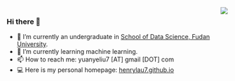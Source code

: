 <img align="right" src="https://github-readme-stats.vercel.app/api?username=henrylau7&show_icons=true&icon_color=CE1D2D&text_color=718096&bg_color=ffffff&hide_title=true" />

### Hi there 👋

- 🔭 I’m currently an undergraduate in <a href="https://sds.fudan.edu.cn/">School of Data Science, Fudan University</a>.
- 🌱 I’m currently learning machine learning.
- 📫 How to reach me: yuanyeliu7 [AT] gmail [DOT] com
- 💻 Here is my personal homepage: <a href="henrylau7.github.io">henrylau7.github.io</a>
